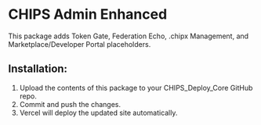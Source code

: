 # CHIPS Admin Enhanced
This package adds Token Gate, Federation Echo, .chipx Management, and Marketplace/Developer Portal placeholders.

## Installation:
1. Upload the contents of this package to your CHIPS_Deploy_Core GitHub repo.
2. Commit and push the changes.
3. Vercel will deploy the updated site automatically.
